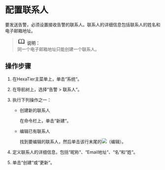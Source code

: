 # 配置联系人<a name="ZH-CN_TOPIC_0111166504"></a>

要发送告警，必须设置接收告警的联系人。联系人的详细信息包括联系人的姓名和电子邮箱地址。

>![](public_sys-resources/icon-note.gif) **说明：**   
>同一个电子邮箱地址只能创建一个联系人。  

## 操作步骤<a name="zh-cn_topic_0110574950_s9bed1d3654954154b8e175f23720557e"></a>

1.  在HexaTier主菜单上，单击“系统“。
2.  在导航树上，选择“告警 \> 联系人“。
3.  执行下列操作之一：
    -   创建新的联系人

        在命令栏上，单击“新建“。

    -   编辑已有联系人

        找到要编辑的联系人，然后单击该行末尾的![](figures/编辑.png)（编辑）。


4.  定义联系人的详细信息，包括“昵称“、“Email地址“、“名“和“姓“。
5.  单击“创建“或“更新“。


